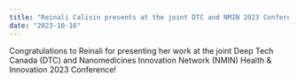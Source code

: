 ```yaml
---
title: "Reinali Calisin presents at the joint DTC and NMIN 2023 Conference"
date: "2023-10-16"
---
```


Congratulations to Reinali for presenting her work at the joint Deep Tech Canada (DTC) and Nanomedicines Innovation Network (NMIN) Health & Innovation 2023 Conference!
